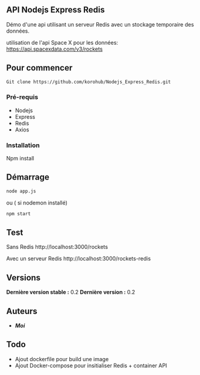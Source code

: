## API Nodejs Express Redis



Démo d'une api utilisant un serveur Redis avec un stockage temporaire des données.

utilisation de l'api Space X pour les données: https://api.spacexdata.com/v3/rockets

## Pour commencer

```sh
Git clone https://github.com/korohub/Nodejs_Express_Redis.git

```


### Pré-requis

- Nodejs
- Express
- Redis
- Axios

### Installation

Npm install

## Démarrage

```sh
node app.js
```

ou ( si nodemon installé)

```sh
npm start
```
## Test 

Sans Redis 
http://localhost:3000/rockets

Avec un serveur Redis
http://localhost:3000/rockets-redis


## Versions

**Dernière version stable :** 0.2
**Dernière version :** 0.2


## Auteurs

* _**Moi**_

## Todo

- Ajout dockerfile pour build une image
- Ajout Docker-compose pour insitialiser Redis + container API 